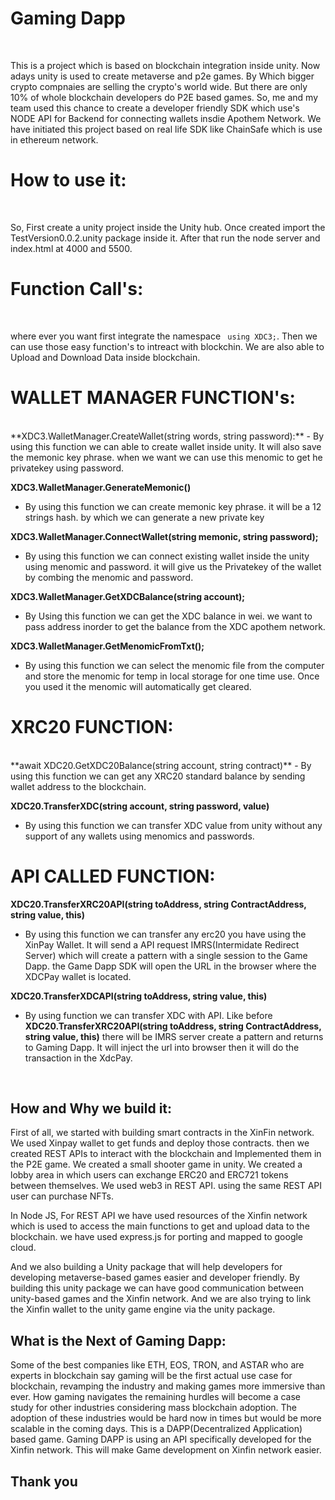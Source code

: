# Gaming Dapp

<br>

This is a project which is based on blockchain integration inside unity. Now adays unity is used to create metaverse and p2e games. By Which bigger crypto compnaies are selling the crypto's world wide. But there are only 10% of whole blockchain developers do P2E based games. So, me and my team used this chance to create a developer friendly SDK which use's NODE API for Backend for connecting wallets insdie Apothem Network. We have initiated this project based on real life SDK like ChainSafe which is use in ethereum network.

# How to use it:
<br>

So, First create a unity project inside the Unity hub. Once created import the TestVersion0.0.2.unity package inside it. After that run the node server and index.html at 4000 and 5500.


# Function Call's:
<br>

where ever you want first integrate the namespace ``` using XDC3;```. Then we can use those easy function's to intreact with blockchin. We are also able to Upload and Download Data inside blockchain.

# WALLET MANAGER FUNCTION's:
<br>
**XDC3.WalletManager.CreateWallet(string words, string password):**
  - By using this function we can able to create wallet inside unity. It will also save the memonic key phrase. when we want we can use this menomic to get he privatekey using password.


**XDC3.WalletManager.GenerateMemonic()**
  - By using this function we can create memonic key phrase. it will be a 12 strings hash. by which we can generate a new private key


**XDC3.WalletManager.ConnectWallet(string memonic, string password);**
  - By using this function we can connect existing wallet inside the unity using menomic and password. it will give us the Privatekey of the wallet by combing the menomic and password.

**XDC3.WalletManager.GetXDCBalance(string account);**

  - By Using this function we can get the XDC balance in wei. we want to pass address inorder to get the balance from the XDC apothem network.

**XDC3.WalletManager.GetMenomicFromTxt();**

  - By using this function we can select the menomic file from the computer and store the menomic for temp in local storage for one time use. Once you used it the menomic will automatically get cleared.


# XRC20 FUNCTION:
<br>
**await XDC20.GetXDC20Balance(string account, string contract)**
  - By using this function we can get any XRC20 standard balance by sending wallet address to the blockchain.

**XDC20.TransferXDC(string account, string password, value)**
  - By using this function we can transfer XDC value from unity without any support of any wallets using menomics and passwords.


# API CALLED FUNCTION:

**XDC20.TransferXRC20API(string toAddress, string ContractAddress, string value, this)**
  - By using this function we can transfer any erc20 you have using the XinPay Wallet. It will send a API request IMRS(Intermidate Redirect Server) which will create a pattern with a single session to the Game Dapp. the Game Dapp SDK will open the URL in the browser where the XDCPay wallet is located.

**XDC20.TransferXDCAPI(string toAddress, string value, this)**
  - By using function we can transfer XDC with API. Like before **XDC20.TransferXRC20API(string toAddress, string ContractAddress, string value, this)** there will be IMRS server create a pattern and returns to Gaming Dapp. It will inject the url into browser then it will do the transaction in the XdcPay.

<br>

## How and Why we build it:

First of all, we started with building smart contracts in the XinFin network. We used Xinpay wallet to get funds and deploy those contracts. then we created REST APIs to interact with the blockchain and Implemented them in the P2E game. We created a small shooter game in unity. We created a lobby area in which users can exchange ERC20 and ERC721 tokens between themselves. We used web3 in REST API. using the same REST API user can purchase NFTs.

In Node JS, For REST API we have used resources of the Xinfin network which is used to access the main functions to get and upload data to the blockchain. we have used express.js for porting and mapped to google cloud.

And we also building a Unity package that will help developers for developing metaverse-based games easier and developer friendly. By building this unity package we can have good communication between unity-based games and the Xinfin network. And we are also trying to link the Xinfin wallet to the unity game engine via the unity package.

## What is the Next of Gaming Dapp:

Some of the best companies like ETH, EOS, TRON, and ASTAR who are experts in blockchain say gaming will be the first actual use case for blockchain, revamping the industry and making games more immersive than ever. How gaming navigates the remaining hurdles will become a case study for other industries considering mass blockchain adoption. The adoption of these industries would be hard now in times but would be more scalable in the coming days. This is a DAPP(Decentralized Application) based game. Gaming DAPP is using an API specifically developed for the Xinfin network. This will make Game development on Xinfin network easier. 


## Thank you
